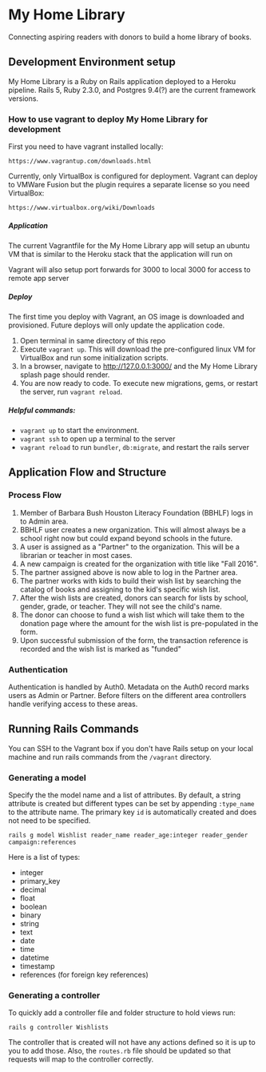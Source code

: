 # My Home Library
Connecting aspiring readers with donors to build a home library of books.

## Development Environment setup

My Home Library is a Ruby on Rails application deployed to a Heroku pipeline. Rails 5, Ruby 2.3.0, and Postgres 9.4(?) are the current framework versions.

### How to use vagrant to deploy My Home Library for development

First you need to have vagrant installed locally:

    https://www.vagrantup.com/downloads.html

Currently, only VirtualBox is configured for deployment. Vagrant can deploy to VMWare Fusion but the plugin requires a separate license so you need VirtualBox:

    https://www.virtualbox.org/wiki/Downloads

##### Application

The current Vagrantfile for the My Home Library app will setup an ubuntu VM that is similar to the Heroku stack that the application will run on

Vagrant will also setup port forwards for 3000 to local 3000 for access to remote app server

##### Deploy

The first time you deploy with Vagrant, an OS image is downloaded and provisioned. Future deploys will only update the application code.

1. Open terminal in same directory of this repo
1. Execute `vagrant up`. This will download the pre-configured linux VM for VirtualBox and run some initialization scripts.
1. In a browser, navigate to http://127.0.0.1:3000/ and the My Home Library splash page should render.
1. You are now ready to code. To execute new migrations, gems, or restart the server, run `vagrant reload`.

##### Helpful commands:

* `vagrant up` to start the environment.
* `vagrant ssh` to open up a terminal to the server
* `vagrant reload` to run `bundler`, `db:migrate`, and restart the rails server

## Application Flow and Structure

### Process Flow

1. Member of Barbara Bush Houston Literacy Foundation (BBHLF) logs in to Admin area.
1. BBHLF user creates a new organization. This will almost always be a school right now but could expand beyond schools in the future.
1. A user is assigned as a "Partner" to the organization. This will be a librarian or teacher in most cases.
1. A new campaign is created for the organization with title like "Fall 2016".
1. The partner assigned above is now able to log in the Partner area.
1. The partner works with kids to build their wish list by searching the catalog of books and assigning to the kid's specific wish list.
1. After the wish lists are created, donors can search for lists by school, gender, grade, or teacher. They will not see the child's name.
1. The donor can choose to fund a wish list which will take them to the donation page where the amount for the wish list is pre-populated in the form.
1. Upon successful submission of the form, the transaction reference is recorded and the wish list is marked as "funded"

### Authentication

Authentication is handled by Auth0. Metadata on the Auth0 record marks users as Admin or Partner. Before filters on the different area controllers handle verifying access to these areas.

## Running Rails Commands

You can SSH to the Vagrant box if you don't have Rails setup on your local machine and run rails commands from the `/vagrant` directory.

### Generating a model

Specify the the model name and a list of attributes. By default, a string attribute is created but different types can be set by appending `:type_name` to the attribute name. The primary key `id` is automatically created and does not need to be specified.

`rails g model Wishlist reader_name reader_age:integer reader_gender campaign:references`

Here is a list of types:

* integer
* primary_key
* decimal
* float
* boolean
* binary
* string
* text
* date
* time
* datetime
* timestamp
* references (for foreign key references)

### Generating a controller

To quickly add a controller file and folder structure to hold views run:

`rails g controller Wishlists`

The controller that is created will not have any actions defined so it is up to you to add those. Also, the `routes.rb` file should be updated so that requests will map to the controller correctly.
